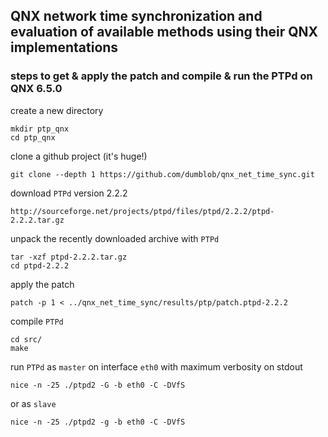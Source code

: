 QNX network time synchronization and evaluation of available methods using their QNX implementations
--------

### steps to get & apply the patch and compile & run the PTPd on QNX 6.5.0

create a new directory
~~~~~~
mkdir ptp_qnx
cd ptp_qnx
~~~~~~
clone a github project (it's huge!)
~~~~~~
git clone --depth 1 https://github.com/dumblob/qnx_net_time_sync.git
~~~~~~
download `PTPd` version 2.2.2
~~~~~~
http://sourceforge.net/projects/ptpd/files/ptpd/2.2.2/ptpd-2.2.2.tar.gz
~~~~~~
unpack the recently downloaded archive with `PTPd`
~~~~~~
tar -xzf ptpd-2.2.2.tar.gz
cd ptpd-2.2.2
~~~~~~
apply the patch
~~~~~~
patch -p 1 < ../qnx_net_time_sync/results/ptp/patch.ptpd-2.2.2
~~~~~~
compile `PTPd`
~~~~~~
cd src/
make
~~~~~~
run `PTPd` as `master` on interface `eth0` with maximum verbosity on stdout
~~~~~~
nice -n -25 ./ptpd2 -G -b eth0 -C -DVfS
~~~~~~
or as `slave`
~~~~~~
nice -n -25 ./ptpd2 -g -b eth0 -C -DVfS
~~~~~~
